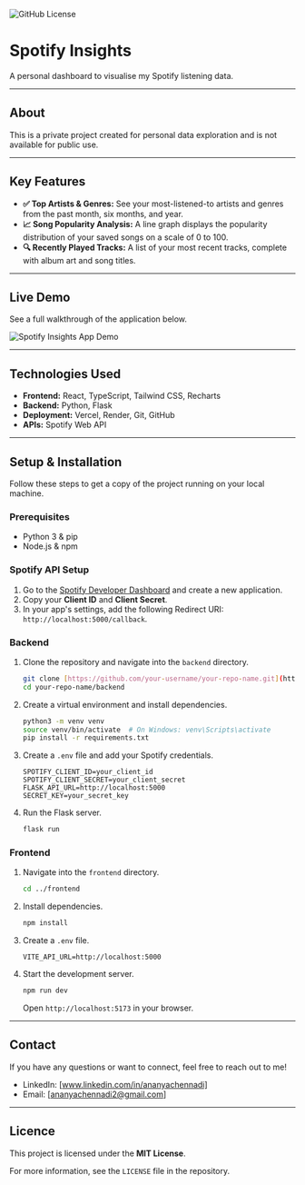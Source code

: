 ![GitHub License](https://img.shields.io/github/license/ananyachennadi/spotify-data-viz)
# Spotify Insights
A personal dashboard to visualise my Spotify listening data.

---

## About

This is a private project created for personal data exploration and is not available for public use.
***

## Key Features

* **✅ Top Artists & Genres:** See your most-listened-to artists and genres from the past month, six months, and year.
* **📈 Song Popularity Analysis:** A line graph displays the popularity distribution of your saved songs on a scale of 0 to 100.
* **🔍 Recently Played Tracks:** A list of your most recent tracks, complete with album art and song titles.

***

## Live Demo

See a full walkthrough of the application below.

![Spotify Insights App Demo](https://media3.giphy.com/media/v1.Y2lkPTc5MGI3NjExOGhtaXZnczN0M295Y3FldXA3Nm5ndGtmZW9wdTg2Nms1dnFrNTZ0NyZlcD12MV9pbnRlcm5hbF9naWZfYnlfaWQmY3Q9Zw/VVwUgPse0IGVPGHk6g/giphy.gif)

--- 

## Technologies Used

* **Frontend:** React, TypeScript, Tailwind CSS, Recharts
* **Backend:** Python, Flask
* **Deployment:** Vercel, Render, Git, GitHub
* **APIs:** Spotify Web API

---

## Setup & Installation

Follow these steps to get a copy of the project running on your local machine.

### Prerequisites

* Python 3 & pip
* Node.js & npm

### Spotify API Setup

1.  Go to the [Spotify Developer Dashboard](https://developer.spotify.com/dashboard/applications) and create a new application.
2.  Copy your **Client ID** and **Client Secret**.
3.  In your app's settings, add the following Redirect URI: `http://localhost:5000/callback`.

### Backend

1.  Clone the repository and navigate into the `backend` directory.
    ```bash
    git clone [https://github.com/your-username/your-repo-name.git](https://github.com/your-username/your-repo-name.git)
    cd your-repo-name/backend
    ```
2.  Create a virtual environment and install dependencies.
    ```bash
    python3 -m venv venv
    source venv/bin/activate  # On Windows: venv\Scripts\activate
    pip install -r requirements.txt
    ```
3.  Create a `.env` file and add your Spotify credentials.
    ```env
    SPOTIFY_CLIENT_ID=your_client_id
    SPOTIFY_CLIENT_SECRET=your_client_secret
    FLASK_API_URL=http://localhost:5000
    SECRET_KEY=your_secret_key
    ```
4.  Run the Flask server.
    ```bash
    flask run
    ```

### Frontend

1.  Navigate into the `frontend` directory.
    ```bash
    cd ../frontend
    ```
2.  Install dependencies.
    ```bash
    npm install
    ```
3.  Create a `.env` file.
    ```env
    VITE_API_URL=http://localhost:5000
    ```
4.  Start the development server.
    ```bash
    npm run dev
    ```
    Open `http://localhost:5173` in your browser.

---

## Contact
If you have any questions or want to connect, feel free to reach out to me!
- LinkedIn: [www.linkedin.com/in/ananyachennadi]
- Email: [ananyachennadi2@gmail.com]

---
## Licence

This project is licensed under the **MIT License**.

For more information, see the `LICENSE` file in the repository.
